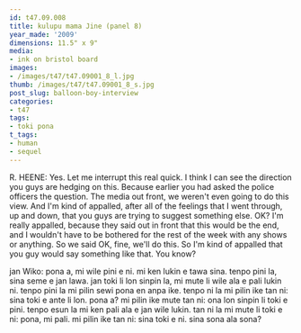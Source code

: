 ```yaml
---
id: t47.09.008
title: kulupu mama Jine (panel 8)
year_made: '2009'
dimensions: 11.5" x 9"
media:
- ink on bristol board
images:
- /images/t47/t47.09001_8_l.jpg
thumb: /images/t47/t47.09001_8_s.jpg
post_slug: balloon-boy-interview
categories:
- t47
tags:
- toki pona
t_tags:
- human
- sequel
---
```


R. HEENE: Yes. Let me interrupt this real quick. I think I can see the direction you guys are hedging on this. Because earlier you had asked the police officers the question. The media out front, we weren't even going to do this view. And I'm kind of appalled, after all of the feelings that I went through, up and down, that you guys are trying to suggest something else.
OK? I'm really appalled, because they said out in front that this would be the end, and I wouldn't have to be bothered for the rest of the week with any shows or anything. So we said OK, fine, we'll do this. So I'm kind of appalled that you guy would say something like that. You know?

jan Wiko: pona a, mi wile pini e ni. mi ken lukin e tawa sina. tenpo pini la, sina seme e jan lawa. jan toki li lon sinpin la, mi mute li wile ala e pali lukin ni. tenpo pini la mi pilin sewi pona en anpa ike. tenpo ni la mi pilin ike tan ni: sina toki e ante li lon. pona a? mi pilin ike mute tan ni: ona lon sinpin li toki e pini. tenpo esun la mi ken pali ala e jan wile lukin. tan ni la mi mute li toki e ni: pona, mi pali. mi pilin ike tan ni: sina toki e ni. sina sona ala sona?
